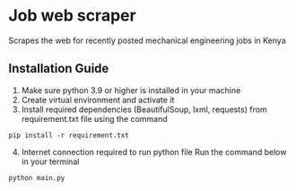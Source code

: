 # Job web scraper

Scrapes the web for recently posted mechanical engineering jobs in Kenya
## Installation Guide

1. Make sure python 3.9 or higher is installed in your machine
2. Create virtual environment and activate it  
3. Install required dependencies (BeautifulSoup, lxml, requests) from requirement.txt file using the command 

```pip install -r requirement.txt```

4. Internet connection required to run python file Run the command below in your terminal

```python main.py```

